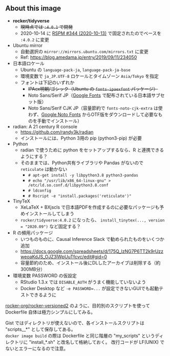 ## About this image

- **rocker/tidyverse**
    - <s>現時点では `:4.0.1` で開発</s>
    - 2020-10-14 に [RSPM #344 (2020-10-13)](https://packagemanager.rstudio.com/all/__linux__/focal/344/src/contrib/PACKAGES) で固定されたのでベースを `:4.0.2` に変更
- Ubuntu mirror
    - 自動選択の `mirror://mirrors.ubuntu.com/mirrors.txt` に変更
    - Ref: https://blog.amedama.jp/entry/2019/09/11/234050
- 日本語ロケール
    - Ubuntu の `language-pack-ja`, `language-pack-ja-base`
    - 環境変数で `ja_JP.UTF-8` ロケールとタイムゾーン `Asia/Tokyo` を指定
    - フォントは下記のいずれか
        - <s>IPAex明朝/ゴシック（Ubuntu の `fonts-ipaexfont` パッケージ）</s>
        - Noto Sans/Serif JP（[Google Fonts](https://fonts.google.com/) で配布されている日本語サブセット版）
        - Noto Sans/Serif CJK JP（容量節約で `fonts-noto-cjk-extra` は使わず、[Google Noto Fonts](https://www.google.com/get/noto/) からOTF版をダウンロードして必要なものを手動でインストール）
- radian: A 21 century R console
    - https://github.com/randy3k/radian
    - インストールには、Python 3用の pip (python3-pip) が必要
- Python
    - radian で使うために python をセットアップするなら、R と連携できるようにする？
    - そのままでは、Python共有ライブラリや Pandas がないので `reticulate` は動かない
        - `# apt-get install -y libpython3.8 python3-pandas`
        - `# echo "/usr/lib/x86_64-linux-gnu" > /etc/ld.so.conf.d/libpython3.8.conf`
        - `# ldconfig`
        - `# Rscript -e "install.packages('reticulate')"`
- TinyTeX
    - XeLaTeX + BXjscls で日本語PDFを作成するのに必要なパッケージも予めインストールしてしまう
    - `rocker/tidyverse:4.0.2` になったら、 `install_tinytex(..., version = "2020.09")` など固定する？
- R の頻用パッケージ
    - いつものものに、Causal Inference Slack で勧められたものをいくつか追加
    - https://docs.google.com/spreadsheets/d/175Q_lzNG7P6TT2k9rUzzweoaKdJS_OJZ3lWpUuTfcvc/edit#gid=0
    - 容量節約のため、インストール後にDLしたアーカイブは削除する（約300MB分）
- 環境変数 PASSWORD の仮設定
    - RStudio 1.3.x では `DISABLE_AUTH` がうまく機能していないよう
    - Docker Desktop など `-e PASSWORD=...` が設定できないGUIでも起動テストできるように

[rocker-org/rocker-versioned2](https://github.com/rocker-org/rocker-versioned2) のように、目的別のスクリプトを使って Dockerfile 自体は極力シンプルにしてみる。

Gist ではディレクトリが使えないので、各インストールスクリプトは "scripts__\*" として保存してある。\
`docker image build` の際は Dockerfile と同じ階層の "my_scripts" というディレクトリに "install_\*.sh" と改名して格納しておく。
改行コードが LF(UNIX) でないとエラーになるので注意。
